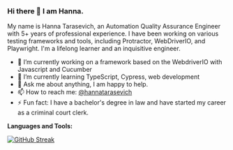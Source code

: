 ### Hi there 👋 I am Hanna.

My name is Hanna Tarasevich, an Automation Quality Assurance Engineer with 5+ years of professional experience. I have been working on various testing frameworks and tools, including Protractor, WebDriverIO, and Playwright. I'm a lifelong learner and an inquisitive engineer.

- 🔭 I’m currently working on a framework based on the WebdriverIO with Javascript and Cucumber
- 🌱 I’m currently learning TypeScript, Cypress, web development
- 💬 Ask me about anything, I am happy to help.
- 📫 How to reach me: [@hannatarasevich](https://www.linkedin.com/in/hannatarasevich/)
- ⚡ Fun fact: I have a bachelor's degree in law and have started my career as a сriminal сourt сlerk.

**Languages and Tools:**


[![GitHub Streak](https://streak-stats.demolab.com/?user=HannaTarasevich)](https://git.io/streak-stats)


